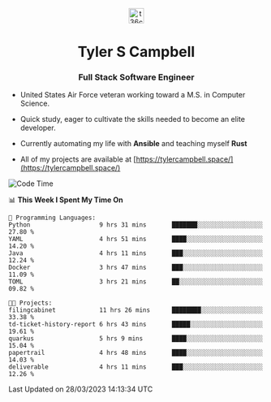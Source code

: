 <p align="center">
<a href="https://www.linkedin.com/in/t36campbell" target="blank"><img align="center" src="https://ik.imagekit.io/t36campbell/Portfolio/linkedin.png.original_m8bbGgPh6.png" alt="t36campbell" height="30" width="30" /></a>
</p>
<h1 align="center">Tyler S Campbell</h1>
<h3 align="center">Full Stack Software Engineer</h3>

* United States Air Force veteran working toward a M.S. in Computer Science.

* Quick study, eager to cultivate the skills needed to become an elite developer.

* Currently automating my life with **Ansible** and teaching myself **Rust**

* All of my projects are available at [https://tylercampbell.space/](https://tylercampbell.space/)

<!--START_SECTION:waka-->
![Code Time](http://img.shields.io/badge/Code%20Time-2%2C327%20hrs%2049%20mins-blue)

📊 **This Week I Spent My Time On** 

```text
💬 Programming Languages: 
Python                   9 hrs 31 mins       ███████░░░░░░░░░░░░░░░░░░   27.80 % 
YAML                     4 hrs 51 mins       ████░░░░░░░░░░░░░░░░░░░░░   14.20 % 
Java                     4 hrs 11 mins       ███░░░░░░░░░░░░░░░░░░░░░░   12.24 % 
Docker                   3 hrs 47 mins       ███░░░░░░░░░░░░░░░░░░░░░░   11.09 % 
TOML                     3 hrs 21 mins       ██░░░░░░░░░░░░░░░░░░░░░░░   09.82 % 

🐱‍💻 Projects: 
filingcabinet            11 hrs 26 mins      ████████░░░░░░░░░░░░░░░░░   33.38 % 
td-ticket-history-report 6 hrs 43 mins       █████░░░░░░░░░░░░░░░░░░░░   19.61 % 
quarkus                  5 hrs 9 mins        ████░░░░░░░░░░░░░░░░░░░░░   15.04 % 
papertrail               4 hrs 48 mins       ████░░░░░░░░░░░░░░░░░░░░░   14.03 % 
deliverable              4 hrs 11 mins       ███░░░░░░░░░░░░░░░░░░░░░░   12.26 % 
```


 Last Updated on 28/03/2023 14:13:34 UTC
<!--END_SECTION:waka-->
